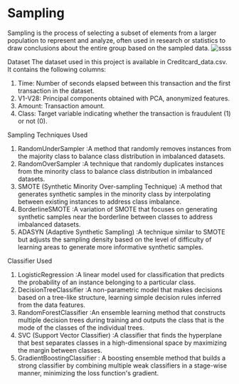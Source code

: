 # Sampling
Sampling is the process of selecting a subset of elements from a larger population to represent and analyze, often used in research or statistics to draw conclusions about the entire group based on the sampled data.
![ssss](https://www.google.com/url?sa=i&url=https%3A%2F%2Fihatepsm.com%2Fblog%2Fsampling&psig=AOvVaw1Q3WlcQuQjRwvP9Nu4OUG8&ust=1707212286497000&source=images&cd=vfe&opi=89978449&ved=0CBMQjRxqFwoTCJj-5uLzk4QDFQAAAAAdAAAAABAD)

Dataset
The dataset used in this project is available in Creditcard_data.csv. It contains the following columns:

1. Time: Number of seconds elapsed between this transaction and the first transaction in the dataset.
2. V1-V28: Principal components obtained with PCA, anonymized features.
3. Amount: Transaction amount.
4. Class: Target variable indicating whether the transaction is fraudulent (1) or not (0).

Sampling Techniques Used
1. RandomUnderSampler :A method that randomly removes instances from the majority class to balance class distribution in imbalanced datasets.
2. RandomOverSampler :A technique that randomly duplicates instances from the minority class to balance class distribution in imbalanced datasets.
3. SMOTE (Synthetic Minority Over-sampling Technique) :A method that generates synthetic samples in the minority class by interpolating between existing instances to address class imbalance.
4. BorderlineSMOTE :A variation of SMOTE that focuses on generating synthetic samples near the borderline between classes to address imbalanced datasets.
5. ADASYN (Adaptive Synthetic Sampling) :A technique similar to SMOTE but adjusts the sampling density based on the level of difficulty of learning areas to generate more informative synthetic samples.

Classifier Used
1. LogisticRegression :A linear model used for classification that predicts the probability of an instance belonging to a particular class.
2. DecisionTreeClassifier :A non-parametric model that makes decisions based on a tree-like structure, learning simple decision rules inferred from the data features.
3. RandomForestClassifier :An ensemble learning method that constructs multiple decision trees during training and outputs the class that is the mode of the classes of the individual trees.
4. SVC (Support Vector Classifier) :A classifier that finds the hyperplane that best separates classes in a high-dimensional space by maximizing the margin between classes.
5. GradientBoostingClassifier : A boosting ensemble method that builds a strong classifier by combining multiple weak classifiers in a stage-wise manner, minimizing the loss function's gradient.
